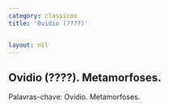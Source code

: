 ```yaml
---
category: classicos
title: 'Ovidio (????)'


layout: nil
---
```


## Ovidio (????). Metamorfoses.

Palavras-chave: Ovidio. Metamorfoses.
